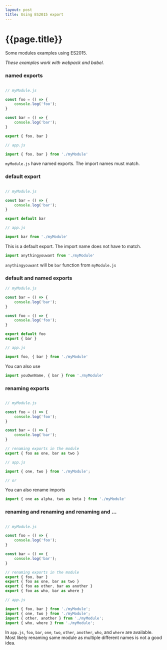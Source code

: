 ```yaml
---
layout: post
title: Using ES2015 export
---
```


# {{page.title}}


Some modules examples using ES2015.

*These examples work with webpack and babel.*

### named exports


```javascript

// myModule.js

const foo = () => {
    console.log('foo');
}

const bar = () => {
    console.log('bar');
}

export { foo, bar }

// app.js

import { foo, bar } from './myModule'

```

`myModule.js` have named exports. The import names must match.

### default export

```javascript

// myModule.js

const bar = () => {
    console.log('bar');
}

export default bar

// app.js

import bar from './myModule'
```

This is a default export. The import name does not have to match.

```javascript
import anythingyouwant from './myModule'
```

`anythingyouwant` will be `bar` function from `myModule.js`

### default and named exports

```javascript
// myModule.js

const bar = () => {
    console.log('bar');
}

const foo = () => {
    console.log('foo');
}

export default foo
export { bar }

// app.js

import foo, { bar } from './myModule'
```
You can also use

```javascript
import youOwnName, { bar } from './myModule'
```

### renaming exports

```javascript

// myModule.js

const foo = () => {
    console.log('foo');
}

const bar = () => {
    console.log('bar');
}

// renaming exports in the module
export { foo as one, bar as two }

// app.js

import { one, two } from './myModule';

// or

```

You can also rename imports

```javascript
import { one as alpha, two as beta } from './myModule'
```

### renaming and renaming and renaming and ...

```javascript

// myModule.js

const foo = () => {
    console.log('foo');
}

const bar = () => {
    console.log('bar');
}

// renaming exports in the module
export { foo, bar }
export { foo as one, bar as two }
export { foo as other, bar as another }
export { foo as who, bar as where }

// app.js

import { foo, bar } from './myModule';
import { one, two } from './myModule';
import { other, another } from './myModule';
import { who, where } from './myModule';

```

In `app.js`, `foo`, `bar`, `one`, `two`, `other`, `another`, `who`, and `where` are available. Most likely renaming same module as multiple different names is not a good idea.
